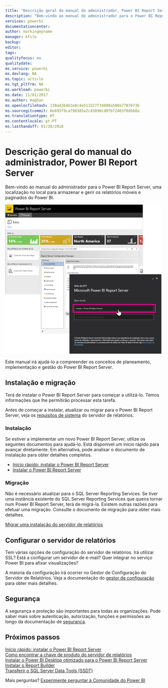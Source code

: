 ```yaml
---
title: "Descrição geral do manual do administrador, Power BI Report Server"
description: "Bem-vindo ao manual do administrador para o Power BI Report Server, uma localização no local para armazenar e gerir os relatórios móveis e paginados do Power BI."
services: powerbi
documentationcenter: 
author: markingmyname
manager: kfile
backup: 
editor: 
tags: 
qualityfocus: no
qualitydate: 
ms.service: powerbi
ms.devlang: NA
ms.topic: article
ms.tgt_pltfrm: NA
ms.workload: powerbi
ms.date: 11/01/2017
ms.author: maghan
ms.openlocfilehash: 130a4264b2e8c4e511527f34088a580a7787673b
ms.sourcegitcommit: 6e693f9caf98385a2c45890cd0fbf2403f0dbb8a
ms.translationtype: HT
ms.contentlocale: pt-PT
ms.lasthandoff: 01/30/2018
---
```

# <a name="administrator-handbook-overview-power-bi-report-server"></a>Descrição geral do manual do administrador, Power BI Report Server
Bem-vindo ao manual do administrador para o Power BI Report Server, uma localização no local para armazenar e gerir os relatórios móveis e paginados do Power BI.

![](media/admin-handbook-overview/admin-handbook.png)

Este manual irá ajudá-lo a compreender os conceitos de planeamento, implementação e gestão do Power BI Report Server.

## <a name="installing-and-migration"></a>Instalação e migração
Terá de instalar o Power BI Report Server para começar a utilizá-lo. Temos informações que lhe permitirão processar esta tarefa.

Antes de começar a instalar, atualizar ou migrar para o Power BI Report Server, veja os [requisitos de sistema](system-requirements.md) do servidor de relatórios.

### <a name="installing"></a>Instalação
Se estiver a implementar um novo Power BI Report Server, utilize os seguintes documentos para ajudá-lo. Está disponível um início rápido para avançar diretamente. Em alternativa, pode analisar o documento de instalação para obter detalhes completos.

* [Início rápido: instalar o Power BI Report Server](quickstart-install-report-server.md)
* [Instalar o Power BI Report Server](install-report-server.md)

### <a name="migration"></a>Migração
Não é necessário atualizar para o SQL Server Reporting Services. Se tiver uma instância existente do SQL Server Reporting Services que queira tornar num Power BI Report Server, terá de migrá-la. Existem outras razões para efetuar uma migração. Consulte o documento de migração para obter mais detalhes.

[Migrar uma instalação do servidor de relatórios](migrate-report-server.md)

## <a name="configuring-your-report-server"></a>Configurar o servidor de relatórios
Tem várias opções de configuração do servidor de relatórios. Irá utilizar SSL? Está a configurar um servidor de e-mail? Quer integrar no serviço Power BI para afixar visualizações?

A maioria da configuração irá ocorrer no Gestor de Configuração do Servidor de Relatórios. Veja a documentação do [gestor de configuração](https://docs.microsoft.com/sql/reporting-services/install-windows/reporting-services-configuration-manager-native-mode) para obter mais detalhes.

## <a name="security"></a>Segurança
A segurança e proteção são importantes para todas as organizações. Pode saber mais sobre autenticação, autorização, funções e permissões ao longo da documentação de [segurança](https://docs.microsoft.com/sql/reporting-services/security/reporting-services-security-and-protection).

## <a name="next-steps"></a>Próximos passos
[Início rápido: instalar o Power BI Report Server](quickstart-install-report-server.md)  
[Como encontrar a chave de produto do servidor de relatórios](find-product-key.md)  
[Instalar o Power BI Desktop otimizado para o Power BI Report Server](install-powerbi-desktop.md)  
[Instalar o Report Builder](https://docs.microsoft.com/sql/reporting-services/install-windows/install-report-builder)  
[Transferir o SQL Server Data Tools (SSDT)](http://go.microsoft.com/fwlink/?LinkID=616714)

Mais perguntas? [Experimente perguntar à Comunidade do Power BI](https://community.powerbi.com/)

